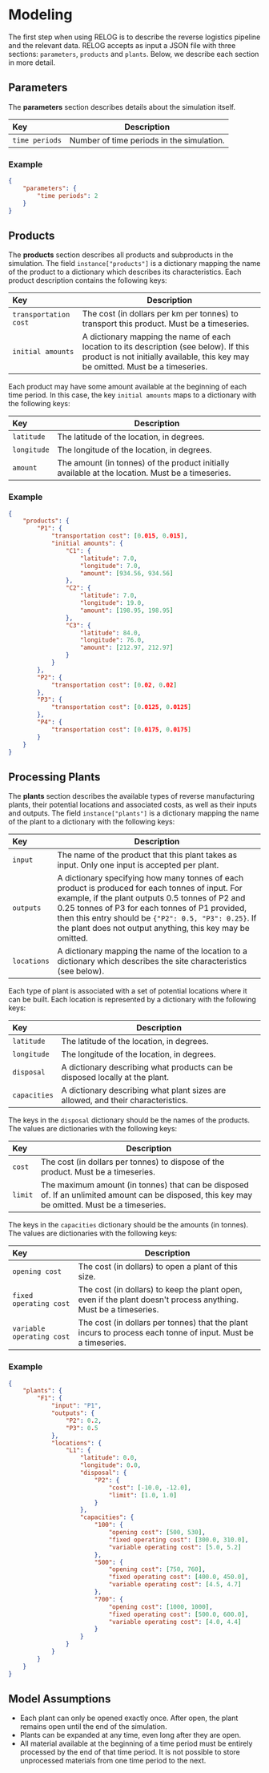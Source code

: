 # Modeling

The first step when using RELOG is to describe the reverse logistics pipeline and the relevant data. RELOG accepts as input a JSON file with three sections: `parameters`, `products` and `plants`. Below, we describe each section in more detail.

## Parameters

The **parameters** section describes details about the simulation itself.

| Key                     | Description
|:------------------------|---------------|
|`time periods`           | Number of time periods in the simulation.


### Example
```json
{
    "parameters": {
        "time periods": 2
    }
}
```

## Products

The **products** section describes all products and subproducts in the simulation. The field `instance["products"]` is a dictionary mapping the name of the product to a dictionary which describes its characteristics. Each product description contains the following keys:

| Key                     | Description
|:------------------------|---------------|
|`transportation cost`    | The cost (in dollars per km per tonnes) to transport this product. Must be a timeseries.
|`initial amounts`        | A dictionary mapping the name of each location to its description (see below). If this product is not initially available, this key may be omitted. Must be a timeseries.

Each product may have some amount available at the beginning of each time period. In this case, the key `initial amounts` maps to a dictionary with the following keys:

| Key                     | Description
|:------------------------|---------------|
| `latitude`              | The latitude of the location, in degrees.
| `longitude`             | The longitude of the location, in degrees.
| `amount`                | The amount (in tonnes) of the product initially available at the location. Must be a timeseries.

### Example

```json
{
    "products": {
        "P1": {
            "transportation cost": [0.015, 0.015],
            "initial amounts": {
                "C1": {
                    "latitude": 7.0,
                    "longitude": 7.0,
                    "amount": [934.56, 934.56]
                },
                "C2": {
                    "latitude": 7.0,
                    "longitude": 19.0,
                    "amount": [198.95, 198.95]
                },
                "C3": {
                    "latitude": 84.0,
                    "longitude": 76.0,
                    "amount": [212.97, 212.97]
                }
            }
        },
        "P2": {
            "transportation cost": [0.02, 0.02]
        },
        "P3": {
            "transportation cost": [0.0125, 0.0125]
        },
        "P4": {
            "transportation cost": [0.0175, 0.0175]
        }
    }
}
```

## Processing Plants

The **plants** section describes the available types of reverse manufacturing plants, their potential locations and associated costs, as well as their inputs and outputs. The field `instance["plants"]` is a dictionary mapping the name of the plant to a dictionary with the following keys:

| Key                     | Description
|:------------------------|---------------|
| `input`                 | The name of the product that this plant takes as input. Only one input is accepted per plant.
| `outputs`               | A dictionary specifying how many tonnes of each product is produced for each tonnes of input. For example, if the plant outputs 0.5 tonnes of P2 and 0.25 tonnes of P3 for each tonnes of P1 provided, then this entry should be `{"P2": 0.5, "P3": 0.25}`. If the plant does not output anything, this key may be omitted.
| `locations`             | A dictionary mapping the name of the location to a dictionary which describes the site characteristics (see below).

Each type of plant is associated with a set of potential locations where it can be built. Each location is represented by a dictionary with the following keys:

| Key                     | Description
|:------------------------|---------------|
| `latitude`              | The latitude of the location, in degrees.
| `longitude`             | The longitude of the location, in degrees.
| `disposal`              | A dictionary describing what products can be disposed locally at the plant.
| `capacities`            | A dictionary describing what plant sizes are allowed, and their characteristics.

The keys in the `disposal` dictionary should be the names of the products. The values are dictionaries with the following keys:

| Key                     | Description
|:------------------------|---------------|
| `cost`                  | The cost (in dollars per tonnes) to dispose of the product. Must be a timeseries.
| `limit`                 | The maximum amount (in tonnes) that can be disposed of. If an unlimited amount can be disposed, this key may be omitted. Must be a timeseries.


The keys in the `capacities` dictionary should be the amounts (in tonnes). The values are dictionaries with the following keys:

| Key                     | Description
|:------------------------|---------------|
| `opening cost`          | The cost (in dollars) to open a plant of this size.
| `fixed operating cost`  | The cost (in dollars) to keep the plant open, even if the plant doesn't process anything. Must be a timeseries.
| `variable operating cost` | The cost (in dollars per tonnes) that the plant incurs to process each tonne of input. Must be a timeseries.

### Example

```json
{
    "plants": {
        "F1": {
            "input": "P1",
            "outputs": {
                "P2": 0.2,
                "P3": 0.5
            },
            "locations": {
                "L1": {
                    "latitude": 0.0,
                    "longitude": 0.0,
                    "disposal": {
                        "P2": {
                            "cost": [-10.0, -12.0],
                            "limit": [1.0, 1.0]
                        }
                    },
                    "capacities": {
                        "100": {
                            "opening cost": [500, 530],
                            "fixed operating cost": [300.0, 310.0],
                            "variable operating cost": [5.0, 5.2]
                        },
                        "500": {
                            "opening cost": [750, 760],
                            "fixed operating cost": [400.0, 450.0],
                            "variable operating cost": [4.5, 4.7]
                        },
                        "700": {
                            "opening cost": [1000, 1000],
                            "fixed operating cost": [500.0, 600.0],
                            "variable operating cost": [4.0, 4.4]
                        }
                    }
                }
            }
        }
    }
}
```

Model Assumptions
-----------------
* Each plant can only be opened exactly once. After open, the plant remains open until the end of the simulation.
* Plants can be expanded at any time, even long after they are open.
* All material available at the beginning of a time period must be entirely processed by the end of that time period. It is not possible to store unprocessed materials from one time period to the next.

